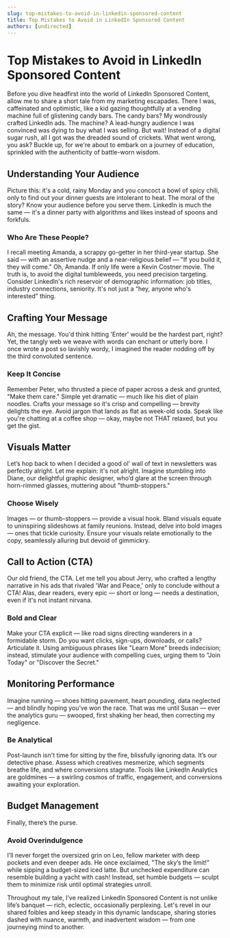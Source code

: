 ```yaml
---
slug: top-mistakes-to-avoid-in-linkedin-sponsored-content
title: Top Mistakes to Avoid in LinkedIn Sponsored Content
authors: [undirected]
---
```



# Top Mistakes to Avoid in LinkedIn Sponsored Content

Before you dive headfirst into the world of LinkedIn Sponsored Content, allow me to share a short tale from my marketing escapades. There I was, caffeinated and optimistic, like a kid gazing thoughtfully at a vending machine full of glistening candy bars. The candy bars? My wondrously crafted LinkedIn ads. The machine? A lead-hungry audience I was convinced was dying to buy what I was selling. But wait! Instead of a digital sugar rush, all I got was the dreaded sound of crickets. What went wrong, you ask? Buckle up, for we're about to embark on a journey of education, sprinkled with the authenticity of battle-worn wisdom.

## Understanding Your Audience

Picture this: it's a cold, rainy Monday and you concoct a bowl of spicy chili, only to find out your dinner guests are intolerant to heat. The moral of the story? Know your audience before you serve them. LinkedIn is much the same — it's a dinner party with algorithms and likes instead of spoons and forkfuls.

### Who Are These People?

I recall meeting Amanda, a scrappy go-getter in her third-year startup. She said — with an assertive nudge and a near-religious belief — "If you build it, they will come." Oh, Amanda. If only life were a Kevin Costner movie. The truth is, to avoid the digital tumbleweeds, you need precision targeting. Consider LinkedIn's rich reservoir of demographic information: job titles, industry connections, seniority. It's not just a “hey, anyone who's interested” thing.

## Crafting Your Message

Ah, the message. You'd think hitting 'Enter' would be the hardest part, right? Yet, the tangly web we weave with words can enchant or utterly bore. I once wrote a post so lavishly wordy, I imagined the reader nodding off by the third convoluted sentence.

### Keep It Concise

Remember Peter, who thrusted a piece of paper across a desk and grunted, "Make them care." Simple yet dramatic — much like his diet of plain noodles. Crafts your message so it's crisp and compelling — brevity delights the eye. Avoid jargon that lands as flat as week-old soda. Speak like you're chatting at a coffee shop — okay, maybe not THAT relaxed, but you get the gist.

## Visuals Matter

Let’s hop back to when I decided a good ol’ wall of text in newsletters was perfectly alright. Let me explain: it's not alright. Imagine stumbling into Diane, our delightful graphic designer, who’d glare at the screen through horn-rimmed glasses, muttering about "thumb-stoppers."

### Choose Wisely

Images — or thumb-stoppers — provide a visual hook. Bland visuals equate to uninspiring slideshows at family reunions. Instead, delve into bold images — ones that tickle curiosity. Ensure your visuals relate emotionally to the copy, seamlessly alluring but devoid of gimmickry.

## Call to Action (CTA)

Our old friend, the CTA. Let me tell you about Jerry, who crafted a lengthy narrative in his ads that rivaled 'War and Peace,' only to conclude without a CTA! Alas, dear readers, every epic — short or long — needs a destination, even if it's not instant nirvana.

### Bold and Clear

Make your CTA explicit — like road signs directing wanderers in a formidable storm. Do you want clicks, sign-ups, downloads, or calls? Articulate it. Using ambiguous phrases like "Learn More" breeds indecision; instead, stimulate your audience with compelling cues, urging them to "Join Today" or "Discover the Secret."

## Monitoring Performance

Imagine running — shoes hitting pavement, heart pounding, data neglected — and blindly hoping you’ve won the race. That was me until Susan — ever the analytics guru — swooped, first shaking her head, then correcting my negligence.

### Be Analytical

Post-launch isn't time for sitting by the fire, blissfully ignoring data. It’s our detective phase. Assess which creatives mesmerize, which segments breathe life, and where conversions stagnate. Tools like LinkedIn Analytics are goldmines — a swirling cosmos of traffic, engagement, and conversions awaiting your exploration.

## Budget Management

Finally, there’s the purse.

### Avoid Overindulgence

I’ll never forget the oversized grin on Leo, fellow marketer with deep pockets and even deeper ads. He once exclaimed, "The sky’s the limit!" while sipping a budget-sized iced latte. But unchecked expenditure can resemble building a yacht with cash! Instead, set humble budgets — sculpt them to minimize risk until optimal strategies unroll.

Throughout my tale, I’ve realized LinkedIn Sponsored Content is not unlike life’s banquet — rich, eclectic, occasionally perplexing. Let's revel in our shared foibles and keep steady in this dynamic landscape, sharing stories dashed with nuance, warmth, and inadvertent wisdom — from one journeying mind to another.